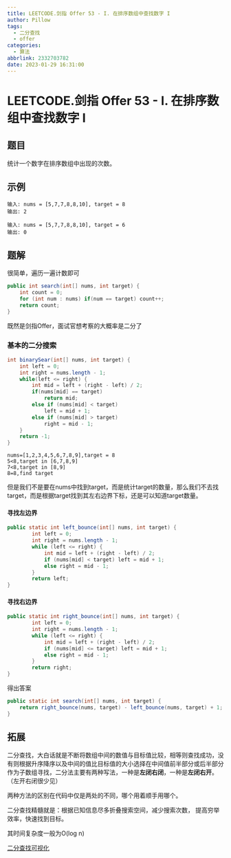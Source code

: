```yaml
---
title: LEETCODE.剑指 Offer 53 - I. 在排序数组中查找数字 I
author: Pillow
tags:
  - 二分查找
  - offer
categories:
  - 算法
abbrlink: 2332703782
date: 2023-01-29 16:31:00
---
```

# LEETCODE.剑指 Offer 53 - I. 在排序数组中查找数字 I

## 题目

统计一个数字在排序数组中出现的次数。

## 示例

~~~
输入: nums = [5,7,7,8,8,10], target = 8
输出: 2
~~~

~~~
输入: nums = [5,7,7,8,8,10], target = 6
输出: 0
~~~



## 题解

很简单，遍历一遍计数即可

~~~Java
public int search(int[] nums, int target) {
    int count = 0;
    for (int num : nums) if(num == target) count++;
    return count;
}
~~~

既然是剑指Offer，面试官想考察的大概率是二分了

### 基本的二分搜索

~~~Java
int binarySear(int[] nums, int target) {
    int left = 0;
    int right = nums.length - 1;
    while(left <= right) {
        int mid = left + (right - left) / 2;
        if(nums[mid] == target)
            return mid;
        else if (nums[mid] < target)
            left = mid + 1;
        else if (nums[mid] > target)
            right = mid - 1;
    }
    return -1;
}
~~~

~~~
nums=[1,2,3,4,5,6,7,8,9],target = 8
5<8,target in [6,7,8,9]
7<8,target in [8,9]
8=8,find target
~~~

但是我们不是要在nums中找到target，而是统计target的数量，那么我们不去找target，而是根据target找到其左右边界下标，还是可以知道target数量。

#### 寻找左边界

~~~Java
public static int left_bounce(int[] nums, int target) {
        int left = 0;
        int right = nums.length - 1;
        while (left <= right) {
            int mid = left + (right - left) / 2;
            if (nums[mid] < target) left = mid + 1;
            else right = mid - 1;
        }
        return left;
}
~~~

#### 寻找右边界

~~~Java
public static int right_bounce(int[] nums, int target) {
        int left = 0;
        int right = nums.length - 1;
        while (left <= right) {
            int mid = left + (right - left) / 2;
            if (nums[mid] <= target) left = mid + 1;
            else right = mid - 1;
        }
        return right;
}
~~~

得出答案

~~~Java
public static int search(int[] nums, int target) {
    return right_bounce(nums, target) - left_bounce(nums, target) + 1;
}
~~~

## 拓展

二分查找，大白话就是不断将数组中间的数值与目标值比较，相等则查找成功，没有则根据升序降序以及中间的值比目标值的大小选择在中间值前半部分或后半部分作为子数组寻找，二分法主要有两种写法，一种是**左闭右闭**，一种是**左闭右开**。（左开右闭很少见）

两种方法的区别在代码中仅是两处的不同，哪个用着顺手用哪个。

二分查找精髓就是：根据已知信息尽多折叠搜索空间，减少搜索次数， 提高穷举效率，快速找到目标。

其时间复杂度一般为O(log n)

[二分查找可视化](https://www.cs.usfca.edu/~galles/visualization/Search.html)